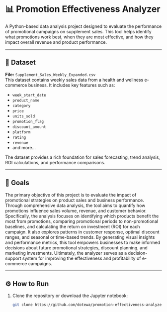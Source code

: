 # 📊 Promotion Effectiveness Analyzer

A Python-based data analysis project designed to evaluate the performance of promotional campaigns on supplement sales. This tool helps identify what promotions work best, when they are most effective, and how they impact overall revenue and product performance.

---

## 📁 Dataset

**File:** `Supplement_Sales_Weekly_Expanded.csv`  
This dataset contains weekly sales data from a health and wellness e-commerce business. It includes key features such as:

- `week_start_date`
- `product_name`
- `category`
- `price`
- `units_sold`
- `promotion_flag`
- `discount_amount`
- `platform`
- `rating`
- `revenue`
- and more...

The dataset provides a rich foundation for sales forecasting, trend analysis, ROI calculations, and performance comparisons.

---

## 🎯 Goals

The primary objective of this project is to evaluate the impact of promotional strategies on product sales and business performance. Through comprehensive data analysis, the tool aims to quantify how promotions influence sales volume, revenue, and customer behavior. Specifically, the analysis focuses on identifying which products benefit the most from promotions, comparing promotional periods to non-promotional baselines, and calculating the return on investment (ROI) for each campaign. It also explores patterns in customer response, optimal discount ranges, and seasonal or time-based trends. By generating visual insights and performance metrics, this tool empowers businesses to make informed decisions about future promotional strategies, discount planning, and marketing investments. Ultimately, the analyzer serves as a decision-support system for improving the effectiveness and profitability of e-commerce campaigns.

---

## ⚙️ How to Run

1. Clone the repository or download the Jupyter notebook:
   ```bash
   git clone https://github.com/dotewa/promotion-effectiveness-analyzer.git

